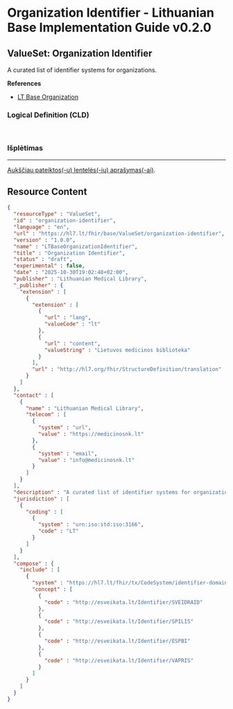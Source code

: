# Organization Identifier - Lithuanian Base Implementation Guide v0.2.0

## ValueSet: Organization Identifier 

 
A curated list of identifier systems for organizations. 

 **References** 

* [LT Base Organization](StructureDefinition-lt-organization.md)

### Logical Definition (CLD)

 

### Išplėtimas

-------

 [Aukščiau pateiktos(-ų) lentelės(-ių) aprašymas(-ai)](http://build.fhir.org/ig/FHIR/ig-guidance/readingIgs.html#terminology). 



## Resource Content

```json
{
  "resourceType" : "ValueSet",
  "id" : "organization-identifier",
  "language" : "en",
  "url" : "https://hl7.lt/fhir/base/ValueSet/organization-identifier",
  "version" : "1.0.0",
  "name" : "LTBaseOrganizationIdentifier",
  "title" : "Organization Identifier",
  "status" : "draft",
  "experimental" : false,
  "date" : "2025-10-30T19:02:48+02:00",
  "publisher" : "Lithuanian Medical Library",
  "_publisher" : {
    "extension" : [
      {
        "extension" : [
          {
            "url" : "lang",
            "valueCode" : "lt"
          },
          {
            "url" : "content",
            "valueString" : "Lietuvos medicinos biblioteka"
          }
        ],
        "url" : "http://hl7.org/fhir/StructureDefinition/translation"
      }
    ]
  },
  "contact" : [
    {
      "name" : "Lithuanian Medical Library",
      "telecom" : [
        {
          "system" : "url",
          "value" : "https://medicinosnk.lt"
        },
        {
          "system" : "email",
          "value" : "info@medicinosnk.lt"
        }
      ]
    }
  ],
  "description" : "A curated list of identifier systems for organizations.",
  "jurisdiction" : [
    {
      "coding" : [
        {
          "system" : "urn:iso:std:iso:3166",
          "code" : "LT"
        }
      ]
    }
  ],
  "compose" : {
    "include" : [
      {
        "system" : "https://hl7.lt/fhir/tx/CodeSystem/identifier-domain",
        "concept" : [
          {
            "code" : "http://esveikata.lt/Identifier/SVEIDRAID"
          },
          {
            "code" : "http://esveikata.lt/Identifier/SPILIS"
          },
          {
            "code" : "http://esveikata.lt/Identifier/ESPBI"
          },
          {
            "code" : "http://esveikata.lt/Identifier/VAPRIS"
          }
        ]
      }
    ]
  }
}

```
